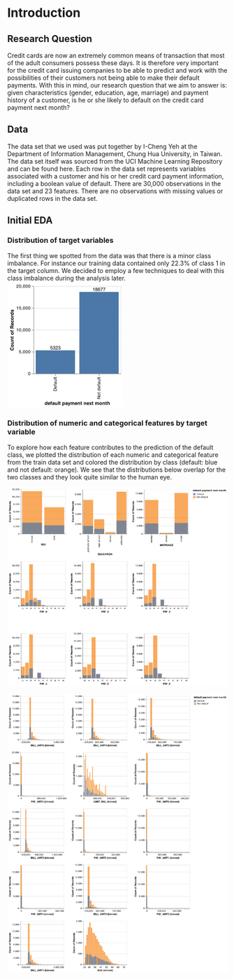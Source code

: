 # Introduction

## Research Question
Credit cards are now an extremely common means of transaction that most of the adult consumers possess these days. It is therefore very important for the credit card issuing companies to be able to predict and work with the possibilities of their customers not being able to make their default payments. With this in mind, our research question that we aim to answer is: given characteristics (gender, education, age, marriage) and payment history of a customer, is he or she likely to default on the credit card payment next month?
## Data 
The data set that we used was put together by I-Cheng Yeh at the Department of Information Management, Chung Hua University, in Taiwan. The data set itself was sourced from the UCI Machine Learning Repository and can be found here. Each row in the data set represents variables associated with a customer and his or her credit card payment information, including a boolean value of default. There are 30,000 observations in the data set and 23 features. There are no observations with missing values or duplicated rows in the data set.
## Initial EDA
### Distribution of target variables 
The first thing we spotted from the data was that there is a minor class imbalance. For instance our training data contained only 22.3% of class 1 in the target column. We decided to employ a few techniques to deal with this class imbalance during the analysis later.
![Distribution of targets](../results/images/dist_target.png)
### Distribution of numeric and categorical features by target variable 
To explore how each feature contributes to the prediction of the default class, we plotted the distribution of each numeric and categorical feature from the train data set and colored the distribution by class (default: blue and not default: orange).
We see that the distributions below overlap for the two classes and they look quite similar to the human eye.

![Distribution of categorical features](../results/images/dist_cat_feats_by_target.png)

![Distribution of numerical features](../results/images/dist_num_feats_by_target.png)